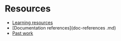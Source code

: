 # Resources

- [Learning resources](learning-resources.md)
- [Documentation references](doc-references  .md)
- [Past work](past-work.md)
